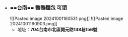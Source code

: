 - ### ==台南== 鴨鴨麵包 可頌
	![[Pasted image 20241001160531.png]]
	![[Pasted image 20241001160903.png]]
	- 地址：**704台南市北區開元路148巷156號**

